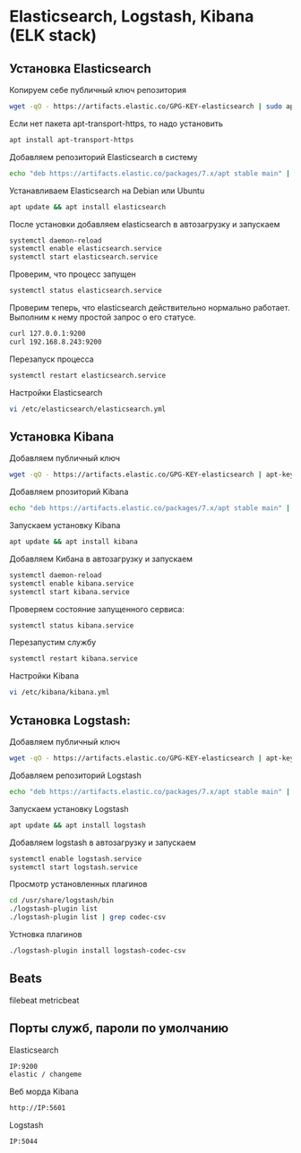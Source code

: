 # Elasticsearch, Logstash, Kibana (ELK stack)

## Установка Elasticsearch
Копируем себе публичный ключ репозитория
```bash
wget -qO - https://artifacts.elastic.co/GPG-KEY-elasticsearch | sudo apt-key add -
```

Если нет пакета apt-transport-https, то надо установить
```bash
apt install apt-transport-https
```

Добавляем репозиторий Elasticsearch в систему
```bash
echo "deb https://artifacts.elastic.co/packages/7.x/apt stable main" | sudo tee /etc/apt/sources.list.d/elastic-7.x.list
```

Устанавливаем Elasticsearch на Debian или Ubuntu
```bash
apt update && apt install elasticsearch
```

После установки добавляем elasticsearch в автозагрузку и запускаем
```bash
systemctl daemon-reload 
systemctl enable elasticsearch.service 
systemctl start elasticsearch.service
```

Проверим, что процесс запущен
```bash
systemctl status elasticsearch.service
```

Проверим теперь, что elasticsearch действительно нормально работает. Выполним к нему простой запрос о его статусе. 
```bash
curl 127.0.0.1:9200
curl 192.168.8.243:9200
```

Перезапуск процесса
```bash
systemctl restart elasticsearch.service
```

Настройки Elasticsearch
```bash
vi /etc/elasticsearch/elasticsearch.yml
```
## Установка Kibana
Добавляем публичный ключ
```bash
wget -qO - https://artifacts.elastic.co/GPG-KEY-elasticsearch | apt-key add -
```

Добавляем рпозиторий Kibana
```bash
echo "deb https://artifacts.elastic.co/packages/7.x/apt stable main" | tee -a /etc/apt/sources.list.d/elastic-7.x.list
```

Запускаем установку Kibana
```bash
apt update && apt install kibana
```

Добавляем Кибана в автозагрузку и запускаем
```bash
systemctl daemon-reload
systemctl enable kibana.service
systemctl start kibana.service
```

Проверяем состояние запущенного сервиса:
```bash
systemctl status kibana.service
```

Перезапустим службу
```bash
systemctl restart kibana.service
```

Настройки Kibana
```bash
vi /etc/kibana/kibana.yml
```

## Установка Logstash:
Добавляем публичный ключ
```bash
wget -qO - https://artifacts.elastic.co/GPG-KEY-elasticsearch | apt-key add -
```

Добавляем рeпозиторий Logstash
```bash
echo "deb https://artifacts.elastic.co/packages/7.x/apt stable main" | tee -a /etc/apt/sources.list.d/elastic-7.x.list
```

Запускаем установку Logstash
```bash
apt update && apt install logstash
```

Добавляем logstash в автозагрузку и запускаем
```bash
systemctl enable logstash.service
systemctl start logstash.service
```

Просмотр установленных плагинов
```bash
cd /usr/share/logstash/bin
./logstash-plugin list
./logstash-plugin list | grep codec-csv
```

Устновка плагинов
```bash
./logstash-plugin install logstash-codec-csv
```
## Beats
filebeat
metricbeat


##  Порты служб, пароли по умолчанию
Elasticsearch
```bash
IP:9200
elastic / changeme
```

Веб морда Kibana
```bash
http://IP:5601
```

Logstash
```bash
IP:5044
```

